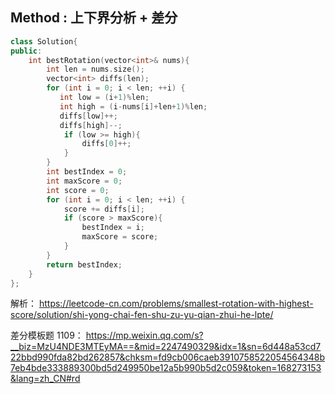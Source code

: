 ## Method : 上下界分析 + 差分

```cpp
class Solution{
public:
    int bestRotation(vector<int>& nums){
        int len = nums.size();
        vector<int> diffs(len);
        for (int i = 0; i < len; ++i) {
           int low = (i+1)%len;
           int high = (i-nums[i]+len+1)%len;
           diffs[low]++;
           diffs[high]--;
            if (low >= high){
                diffs[0]++;
            }
        }
        int bestIndex = 0;
        int maxScore = 0;
        int score = 0;
        for (int i = 0; i < len; ++i) {
            score += diffs[i];
            if (score > maxScore){
                bestIndex = i;
                maxScore = score;
            }
        }
        return bestIndex;
    }
};
```

解析：
https://leetcode-cn.com/problems/smallest-rotation-with-highest-score/solution/shi-yong-chai-fen-shu-zu-yu-qian-zhui-he-lpte/


差分模板题 1109：
https://mp.weixin.qq.com/s?__biz=MzU4NDE3MTEyMA==&mid=2247490329&idx=1&sn=6d448a53cd722bbd990fda82bd262857&chksm=fd9cb006caeb3910758522054564348b7eb4bde333889300bd5d249950be12a5b990b5d2c059&token=168273153&lang=zh_CN#rd
